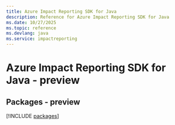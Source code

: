 ```yaml
---
title: Azure Impact Reporting SDK for Java
description: Reference for Azure Impact Reporting SDK for Java
ms.date: 10/27/2025
ms.topic: reference
ms.devlang: java
ms.service: impactreporting
---
```

# Azure Impact Reporting SDK for Java - preview
## Packages - preview
[!INCLUDE [packages](impact-reporting-index.md)]